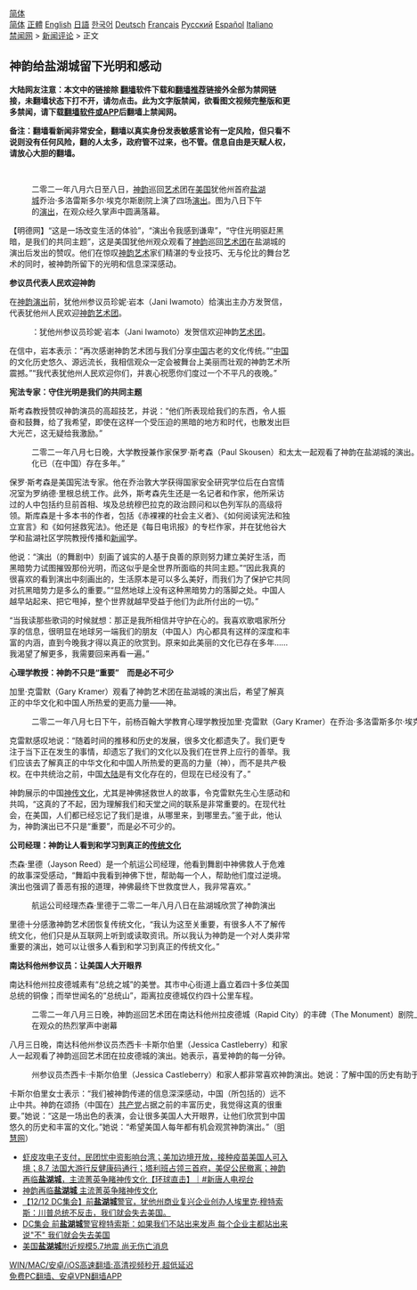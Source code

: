  <!-- 面包屑导航 --> <div class="breadcrumb"><!-- GTranslate: https://gtranslate.io/ -->  <div class="switcher notranslate">  <div class="selected">  <a href="#" onclick="return false;"> 简体</a>  </div>  <div class="option">  <a href="https://www.bannedbook.org" onclick="doGTranslate('zh-CN|zh-CN');jQuery('div.switcher div.selected a').html(jQuery(this).html());return false;" title="简体中文" class="nturl selected"> 简体</a>  <a href="https://www.bannedbook.org/zh-tw/" onclick="doGTranslate('zh-CN|zh-TW');jQuery('div.switcher div.selected a').html(jQuery(this).html());return false;" title="繁體中文" class="nturl"> 正體</a>  <a href="https://www.bannedbook.org/en/" onclick="doGTranslate('zh-CN|en');jQuery('div.switcher div.selected a').html(jQuery(this).html());return false;" title="English" class="nturl"> English</a>  <a href="https://www.bannedbook.org/ja/" onclick="doGTranslate('zh-CN|ja');jQuery('div.switcher div.selected a').html(jQuery(this).html());return false;" title="日本語" class="nturl"> 日語</a>  <a href="https://www.bannedbook.org/ko/" onclick="doGTranslate('zh-CN|ko');jQuery('div.switcher div.selected a').html(jQuery(this).html());return false;" title="한국어" class="nturl"> 한국어</a>  <a href="https://www.bannedbook.org/de/" onclick="doGTranslate('zh-CN|de');jQuery('div.switcher div.selected a').html(jQuery(this).html());return false;" title="Deutsch" class="nturl"> Deutsch</a>  <a href="https://www.bannedbook.org/fr/" onclick="doGTranslate('zh-CN|fr');jQuery('div.switcher div.selected a').html(jQuery(this).html());return false;" title="Français" class="nturl"> Français</a>  <a href="https://www.bannedbook.org/ru/" onclick="doGTranslate('zh-CN|ru');jQuery('div.switcher div.selected a').html(jQuery(this).html());return false;" title="Русский" class="nturl"> Русский</a>  <a href="https://www.bannedbook.org/es/" onclick="doGTranslate('zh-CN|es');jQuery('div.switcher div.selected a').html(jQuery(this).html());return false;" title="Español" class="nturl"> Español</a>  <a href="https://www.bannedbook.org/it/" onclick="doGTranslate('zh-CN|it');jQuery('div.switcher div.selected a').html(jQuery(this).html());return false;" title="Italiano" class="nturl"> Italiano</a>  </div>  </div>      <div class='breadcrumb-sub'><!-- Breadcrumb NavXT 6.3.0 --> <a href="https://www.bannedbook.org/" class="home">禁闻网</a> &gt; <a href="https://www.bannedbook.org/bnews/comments/" class="category">新闻评论</a> &gt; 正文</div></div><h2>神韵给盐湖城留下光明和感动</h2> <p class="notice"><b>大陆网友注意：本文中的链接除 <a href="https://github.com/bannedbook/fanqiang" >翻墙</a>软件下载和<a href="https://github.com/killgcd/justmysocks/blob/master/README.md">翻墙推荐</a>链接外全部为禁网链接，未翻墙状态下打不开，请勿点击。此为文字版禁闻，欲看图文视频完整版和更多禁闻，请下载<a href="https://github.com/bannedbook/fanqiang">翻墙软件或APP</a>后翻墙上禁闻网。</p><p>备注：翻墙看新闻非常安全，翻墙以真实身份发表敏感言论有一定风险，但只看不说则没有任何风险，翻的人太多，政府管不过来，也不管。信息自由是天赋人权，请放心大胆的翻墙。</b></p>  <div class="entry"> <br /> <figure><a href="https://i0.wp.com/upload-images-bucket-v64rleca837do.s3.eu-west-1.amazonaws.com/wp-content/uploads/2021/08/12085807/2021-8-11-shenyun-salt-lake-city_01-ss.jpg?fit=500%2C281&#038;ssl=1" data-caption="二零二一年八月六日至八日，神韵巡回艺术团在美国犹他州首府盐湖城乔治‧多洛雷斯多尔‧埃克尔斯剧院上演了四场演出。图为八日下午的演出，在观众经久掌声中圆满落幕。"></a><figcaption class="wp-caption-text">二零二一年八月六日至八日，<a href="https://www.bannedbook.org/bnews/tag/%e7%a5%9e%e9%9f%b5/" class="st_tag internal_tag" rel="tag" title="标签 神韵 下的日志">神韵</a>巡回<a href="https://www.bannedbook.org/bnews/tag/%e8%89%ba%e6%9c%af/" class="st_tag internal_tag" rel="tag" title="标签 艺术 下的日志">艺术</a>团在<a href="https://www.bannedbook.org/bnews/tag/%e7%be%8e%e5%9b%bd/" class="st_tag internal_tag" rel="tag" title="标签 美国 下的日志">美国</a>犹他州首府<a href="https://www.bannedbook.org/bnews/tag/%E7%9B%90%E6%B9%96%E5%9F%8E/" class="st_tag internal_tag" rel="tag" title="标签 盐湖城 下的日志">盐湖城</a>乔治‧多洛雷斯多尔‧埃克尔斯剧院上演了四场<span class='wp_keywordlink_affiliate'><a href="https://zh-cn.shenyunperformingarts.org/" title="演出" target="_blank">演出</a></span>。图为八日下午的<a href="https://www.bannedbook.org/bnews/tag/%E6%BC%94%E5%87%BA/" class="st_tag internal_tag" rel="tag" title="标签 演出 下的日志">演出</a>，在观众经久掌声中圆满落幕。</figcaption></figure> <p>【明德网】“这是一场改变生活的体验”，“演出令我感到谦卑”，“守住光明驱赶黑暗，是我们的共同主题”，这是美国犹他州观众观看了<span class='wp_keywordlink_affiliate'><a href="https://zh-cn.shenyunperformingarts.org/" title="神韵" target="_blank">神韵</a></span>巡回<span class='wp_keywordlink_affiliate'><a href="https://zh-cn.shenyunperformingarts.org/" title="艺术团" target="_blank">艺术团</a></span>在盐湖城的演出后发出的赞叹。他们在惊叹<a href="https://www.bannedbook.org/bnews/tag/%E7%A5%9E%E9%9F%B5%E8%89%BA%E6%9C%AF/" class="st_tag internal_tag" rel="tag" title="标签 神韵艺术 下的日志">神韵艺术</a>家们精湛的专业技巧、无与伦比的舞台艺术的同时，被神韵所留下的光明和信息深深感动。</p> <p><strong>参议员代表人民欢迎神韵</strong></p> <p>在<span class='wp_keywordlink_affiliate'><a href="https://zh-cn.shenyunperformingarts.org/" title="神韵演出" target="_blank">神韵演出</a></span>前，犹他州参议员珍妮·岩本（Jani Iwamoto）给演出主办方发贺信，代表犹他州人民欢迎<span class='wp_keywordlink_affiliate'><a href="https://zh-cn.shenyunperformingarts.org/" title="神韵艺术团" target="_blank">神韵艺术团</a></span>。</p> <figure id="attachment_53106" aria-describedby="caption-attachment-53106" style="width: 881px" class="wp-caption alignnone"><figcaption id="caption-attachment-53106" class="wp-caption-text">：犹他州参议员珍妮·岩本（Jani Iwamoto）发贺信欢迎神韵<a href="https://www.bannedbook.org/bnews/tag/%E8%89%BA%E6%9C%AF%E5%9B%A2/" class="st_tag internal_tag" rel="tag" title="标签 艺术团 下的日志">艺术团</a>。</figcaption></figure> <p>在信中，岩本表示：“再次感谢神韵艺术团与我们分享<span class='wp_keywordlink_affiliate'><a href="https://www.bannedbook.org/" title="中国" target="_blank">中国</a></span>古老的文化传统。”“<a href="https://www.bannedbook.org/bnews/tag/%E4%B8%AD%E5%9B%BD/" class="st_tag internal_tag" rel="tag" title="标签 中国 下的日志">中国</a>的文化历史悠久、源远流长，我相信观众一定会被舞台上美丽而壮观的神韵艺术所震撼。”“我代表犹他州人民欢迎你们，并衷心祝愿你们度过一个不平凡的夜晚。”</p> <p><strong>宪法专家：守住光明是我们的共同主题</strong></p>  <p>斯考森教授赞叹神韵演员的高超技艺，并说：“他们所表现给我们的东西，令人振奋和鼓舞，给了我希望，即使在这样一个受压迫的黑暗的地方和时代，也散发出巨大光芒，这无疑给我激励。”</p> <figure id="attachment_53108" aria-describedby="caption-attachment-53108" style="width: 881px" class="wp-caption alignnone"><figcaption id="caption-attachment-53108" class="wp-caption-text">二零二一年八月七日晚，大学教授兼作家保罗·斯考森（Paul Skousen）和太太一起观看了神韵在盐湖城的演出。他惊叹：“原来如此美丽的文化已（在中国）存在多年。”</figcaption></figure> <p>保罗·斯考森是美国宪法专家。他在乔治敦大学获得国家安全研究学位后在白宫情况室为罗纳德·里根总统工作。此外，斯考森先生还是一名记者和作家，他所采访过的人中包括约旦前首相、埃及总统穆巴拉克的政治顾问和以色列军队的高级将领。斯库森是十多本书的作者，包括《赤裸裸的社会主义者》、《如何阅读宪法和独立宣言》和《如何拯救宪法》。他还是《每日电讯报》的专栏作家，并在犹他谷大学和盐湖社区学院教授传播和<span class='wp_keywordlink_affiliate'><a href="https://www.bannedbook.org/" title="新闻">新闻</a></span>学。</p> <p>他说：“演出（的舞剧中）刻画了诚实的人基于良善的原则努力建立美好生活，而黑暗势力试图摧毁那份光明，而这似乎是全世界所面临的共同主题。”“因此我真的很喜欢的看到演出中刻画出的，生活原本是可以多么美好，而我们为了保护它共同对抗黑暗势力是多么的重要。”“显然地球上没有这种黑暗势力的落脚之处。中国人越早站起来、把它甩掉，整个世界就越早受益于他们为此所付出的一切。”</p> <p>“当我读那些歌词的时候就想：那正是我所相信并守护在心的。我喜欢歌唱家所分享的信息，很明显在地球另一端我们的朋友（中国人）内心都具有这样的深度和丰富的内涵，直到今晚我才得以真正的欣赏到。原来如此美丽的文化已存在多年……我渴望了解更多，我需要回来再看一遍。”</p> <p><strong>心理学教授：神韵不只是“重要”　而是必不可少</strong></p>  <p>加里·克雷默（Gary Kramer）观看了神韵艺术团在盐湖城的演出后，希望了解真正的中华文化和中国人所热爱的更高力量——神。</p> <figure id="attachment_53109" aria-describedby="caption-attachment-53109" style="width: 978px" class="wp-caption alignnone"><figcaption id="caption-attachment-53109" class="wp-caption-text">二零二一年八月七日下午，前杨百翰大学教育心理学教授加里·克雷默（Gary Kramer）在乔治·多洛雷斯多尔·埃克尔斯剧院观赏神韵。</figcaption></figure> <p>克雷默感叹地说：“随着时间的推移和历史的发展，很多文化都遗失了。我们更专注于当下正在发生的事情，却遗忘了我们的文化以及我们在世界上应行的善举。我们应该去了解真正的中华文化和中国人所热爱的更高的力量（神），而不是共产极权。在中共统治之前，中国<span class='wp_keywordlink_affiliate'><a href="https://www.bannedbook.org/" title="大陆" target="_blank">大陆</a></span>是有文化存在的，但现在已经没有了。”</p> <p>神韵展示的中国<span class='wp_keywordlink'><a href="https://www.bannedbook.org/forum3/topic152.html" title="神传文化" target="_blank">神传文化</a></span>，尤其是神佛拯救世人的故事，令克雷默先生心生感动和共鸣，“这真的了不起，因为理解我们和天堂之间的联系是非常重要的。在现代社会，在美国，人们都已经忘记了我们是谁，从哪里来，到哪里去。”鉴于此，他认为，神韵演出已不只是“重要”，而是必不可少的。</p> <p><strong>公司经理：神韵让人看到和学习到真正的<span class='wp_keywordlink_affiliate'><a href="https://www.bannedbook.org/bnews/tculture/" title="传统文化" target="_blank">传统文化</a></span></strong></p> <p>杰森·里德（Jayson Reed）是一个航运公司经理，他看到舞剧中神佛救人于危难的故事深受感动，“舞蹈中我看到神佛下世，帮助每一个人，帮助他们度过逆境。演出也强调了善恶有报的道理，神佛最终下世救度世人，我非常喜欢。”</p>  <figure id="attachment_53112" aria-describedby="caption-attachment-53112" style="width: 935px" class="wp-caption alignnone"><figcaption id="caption-attachment-53112" class="wp-caption-text">航运公司经理杰森·里德于二零二一年八月八日在盐湖城欣赏了神韵演出</figcaption></figure> <p>里德十分感激神韵艺术团恢复传统文化，“我认为这至关重要，有很多人不了解传统文化，他们只是从互联网上听到或读取资讯。所以我认为神韵是一个对人类非常重要的演出，她可以让很多人看到和学习到真正的传统文化。”</p> <p><strong>南达科他州参议员：让美国人大开眼界</strong></p> <p>南达科他州拉皮德城素有“总统之城”的美誉。其市中心街道上矗立着四十多位美国总统的铜像；而举世闻名的“总统山”，距离拉皮德城仅约四十公里车程。</p> <figure id="attachment_53113" aria-describedby="caption-attachment-53113" style="width: 959px" class="wp-caption alignnone"><figcaption id="caption-attachment-53113" class="wp-caption-text">二零二一年八月三日晚，神韵巡回艺术团在南达科他州拉皮德城（Rapid City）的丰碑（The Monument）剧院上演了一场演出。图为，演出结束时，演员在观众的热烈掌声中谢幕</figcaption></figure> <p>八月三日晚，南达科他州参议员杰西卡·卡斯尔伯里（Jessica Castleberry）和家人一起观看了神韵巡回艺术团在拉皮德城的演出。她表示，喜爱神韵的每一分钟。</p> <figure id="attachment_53115" aria-describedby="caption-attachment-53115" style="width: 866px" class="wp-caption alignnone"><figcaption id="caption-attachment-53115" class="wp-caption-text">州参议员杰西卡·卡斯尔伯里（Jessica Castleberry）和家人都非常喜欢神韵演出。她说：了解中国的历史有助于美国人做出正确选择</figcaption></figure> <p>卡斯尔伯里女士表示：“我们被神韵传递的信息深深感动，中国（所包括的）远不止中共。神韵在颂扬（中国在）<a href="https://www.bannedbook.org/bnews/tag/%e5%85%b1%e4%ba%a7%e5%85%9a/" class="st_tag internal_tag" rel="tag" title="标签 共产党 下的日志">共产党</a>占据之前的丰富历史，我觉得这真的很重要。”她说：“这是一场出色的表演，会让很多美国人大开眼界，让他们欣赏到中国悠久的历史和丰富的文化。”她说：“希望美国人每年都有机会观赏神韵演出。”（<a href="https://www.minghui.org/mh/articles/2021/8/12/%E7%A5%9E%E9%9F%B5%E7%BB%99%E7%9B%90%E6%B9%96%E5%9F%8E%E7%95%99%E4%B8%8B%E5%85%89%E6%98%8E%E5%92%8C%E6%84%9F%E5%8A%A8-429486.html?fbclid=IwAR3iu-l6lj3pqQIn_NT_0aOzy2Uf5RwfVph2chW0_-ECvTfKYu0UooaFmgY">明慧网</a>）</p>  <ul class='op-related-articles' title='相关阅读'> <li><a href='https://www.bannedbook.org/bnews/bannedvideo/20210810/1603319.html' target='_blank'>虾皮攻电子支付，民团忧中资影响台湾；美加边境开放，接种疫苗美国人可入境；8.7 法国大游行反健康码通行；塔利班占领三首府，美促公民撤离；神韵再临<b>盐湖城</b>，主流菁英争睹神传文化【环球直击】｜#新唐人电视台</a></li> <li><a href='https://www.bannedbook.org/bnews/bannedvideo/20210809/1603311.html' target='_blank'>神韵再临<b>盐湖城</b> 主流菁英争睹神传文化</a></li> <li><a href='https://www.bannedbook.org/bnews/bannedvideo/20201215/1447936.html' target='_blank'>【12/12 DC集会】前<b>盐湖城</b>警官，犹他州商业复兴企业创办人埃里克·穆特索斯：川普总统不反击，我们就会失去美国。</a></li> <li><a href='https://www.bannedbook.org/bnews/bannedvideo/20201215/1447784.html' target='_blank'>DC集会 前<b>盐湖城</b>警官穆特索斯：如果我们不站出来发声 每个企业主都站出来说"不" 我们就会失去美国</a></li> <li><a href='https://www.bannedbook.org/bnews/baitai/20200319/1296331.html' target='_blank'>美国<b>盐湖城</b>附近规模5.7地震 尚无伤亡消息</a></li> </ul> <p class="texttj"> <a href="https://github.com/bannedbook/fanqiang/wiki/V2ray%E6%9C%BA%E5%9C%BA" target="_blank">WIN/MAC/安卓/iOS高速翻墙:高清视频秒开,超低延迟</a><br/> <a href="https://github.com/bannedbook/fanqiang/wiki/%E7%A6%81%E9%97%BB%E7%BD%91%E5%AE%89%E5%8D%93%E7%BF%BB%E5%A2%99%E6%96%B0%E9%97%BBAPP" target="_blank">免费PC翻墙、安卓VPN翻墙APP</a></p><p>&nbsp;</p><a name='sharetosocial'></a>  <div style="margin-bottom:5px;padding-bottom:5px;clear:both"> <div id="archive-pix-1" class="banner-ads"> <!-- AuctionX Display platform tag START --> <div id="26318x728x90x621x_ADSLOT2" clicktrack="%%CLICK_URL_ESC%%"></div> <!-- AuctionX Display platform tag END --> </div> <div id="archive-pix-2" class="banner-ads"> <!-- AuctionX Display platform tag START --> <div id="26315x300x250x621x_ADSLOT2" clicktrack="%%CLICK_URL_ESC%%"></div> <!-- AuctionX Display platform tag END --> </div> </div>  <div id="archive-pix-1" class="banner-ads"> <!-- AuctionX Display platform tag START --> <div id="26318x728x90x621x_ADSLOT3" clicktrack="%%CLICK_URL_ESC%%"></div> <!-- AuctionX Display platform tag END --> </div> </div><!--END ENTRY--> 